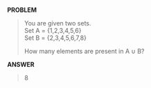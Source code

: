 <b>PROBLEM</b><br>
  >You are given two sets.<br>
  Set A = {1,2,3,4,5,6}<br>
  Set B = {2,3,4,5,6,7,8}<br>
  >
  >How many elements are present in A &#8746; B?<br>

<b>ANSWER</b><br>
  >8
